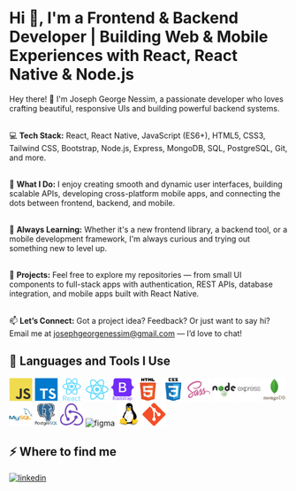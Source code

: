 <h1>Hi 👋, I'm a Frontend & Backend Developer | Building Web & Mobile Experiences with React, React Native & Node.js</h1>

<p align="left">
Hey there! 👋 I'm Joseph George Nessim, a passionate developer who loves crafting beautiful, responsive UIs and building powerful backend systems.<br><br>

💻 <strong>Tech Stack:</strong> React, React Native, JavaScript (ES6+), HTML5, CSS3, Tailwind CSS, Bootstrap, Node.js, Express, MongoDB, SQL, PostgreSQL, Git, and more.<br><br>

🚀 <strong>What I Do:</strong> I enjoy creating smooth and dynamic user interfaces, building scalable APIs, developing cross-platform mobile apps, and connecting the dots between frontend, backend, and mobile.<br><br>

🌱 <strong>Always Learning:</strong> Whether it's a new frontend library, a backend tool, or a mobile development framework, I'm always curious and trying out something new to level up.<br><br>

🔧 <strong>Projects:</strong> Feel free to explore my repositories — from small UI components to full-stack apps with authentication, REST APIs, database integration, and mobile apps built with React Native.<br><br>

📫 <strong>Let’s Connect:</strong> Got a project idea? Feedback? Or just want to say hi? Email me at josephgeorgenessim@gmail.com — I’d love to chat!
</p>

<h2>🚀 Languages and Tools I Use</h2>
<p>
<!-- Frontend -->
<img src="https://raw.githubusercontent.com/devicons/devicon/master/icons/javascript/javascript-original.svg" alt="javascript" width="42" height="42" />
<img src="https://raw.githubusercontent.com/devicons/devicon/master/icons/typescript/typescript-original.svg" alt="typescript" width="42" height="42" />
<img src="https://raw.githubusercontent.com/devicons/devicon/master/icons/react/react-original-wordmark.svg" alt="react" width="42" height="42" />
<img src="https://raw.githubusercontent.com/devicons/devicon/master/icons/react/react-original.svg" alt="reactnative" width="42" height="42" />
<img src="https://raw.githubusercontent.com/devicons/devicon/master/icons/bootstrap/bootstrap-plain-wordmark.svg" alt="bootstrap" width="42" height="42" />
<img src="https://raw.githubusercontent.com/devicons/devicon/master/icons/html5/html5-original-wordmark.svg" alt="html5" width="42" height="42" />
<img src="https://raw.githubusercontent.com/devicons/devicon/master/icons/css3/css3-original-wordmark.svg" alt="css3" width="42" height="42" />
<img src="https://raw.githubusercontent.com/devicons/devicon/master/icons/sass/sass-original.svg" alt="sass" width="42" height="42" />

<!-- Backend -->
<img src="https://raw.githubusercontent.com/devicons/devicon/master/icons/nodejs/nodejs-original-wordmark.svg" alt="nodejs" width="42" height="42" />
<img src="https://raw.githubusercontent.com/devicons/devicon/master/icons/express/express-original-wordmark.svg" alt="express" width="42" height="42" />
<img src="https://raw.githubusercontent.com/devicons/devicon/master/icons/mongodb/mongodb-original-wordmark.svg" alt="mongodb" width="42" height="42" />
<img src="https://raw.githubusercontent.com/devicons/devicon/master/icons/mysql/mysql-original-wordmark.svg" alt="mysql" width="42" height="42" />
<img src="https://raw.githubusercontent.com/devicons/devicon/master/icons/postgresql/postgresql-original-wordmark.svg" alt="postgresql" width="42" height="42" />

<!-- Tools -->
<img src="https://raw.githubusercontent.com/devicons/devicon/master/icons/redux/redux-original.svg" alt="redux" width="42" height="42" />
<img src="https://www.vectorlogo.zone/logos/figma/figma-icon.svg" alt="figma" width="42" height="42" />
<img src="https://raw.githubusercontent.com/devicons/devicon/master/icons/linux/linux-original.svg" alt="linux" width="42" height="42" />
<img src="https://raw.githubusercontent.com/devicons/devicon/master/icons/git/git-original.svg" alt="git" width="42" height="42" />
</p>


<h2>⚡️ Where to find me</h2>
<p>
<a target="_blank" href="https://www.linkedin.com/in/joseph-george-nessim/">
<img src="https://img.shields.io/badge/LinkedIn-Connect-blue?style=for-the-badge&logo=linkedin&logoColor=white" alt="linkedin" />
</a>
</p>

